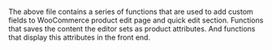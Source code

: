 The above file contains a series of functions that are used to add custom fields to WooCommerce product edit page and quick edit section. Functions that saves the content the editor sets as product attributes. And functions
that display this attributes in the front end.
